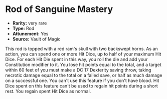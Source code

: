 
# Rod of Sanguine Mastery

* **Rarity:** very rare
* **Type:** Rod
* **Attunement:** Yes
* **Source:** Vault of Magic


This rod is topped with a red ram's skull with two backswept horns. As an action, you can spend one or more Hit Dice, up to half of your maximum Hit Dice. For each Hit Die spent in this way, you roll the die and add your Constitution modifier to it. You lose hit points equal to the total, and a target within 60 feet of you must make a DC 17 Dexterity saving throw, taking necrotic damage equal to the total on a failed save, or half as much damage on a successful one. You can't use this feature if you don't have blood. Hit Dice spent on this feature can't be used to regain hit points during a short rest. You regain spent Hit Dice as normal.
